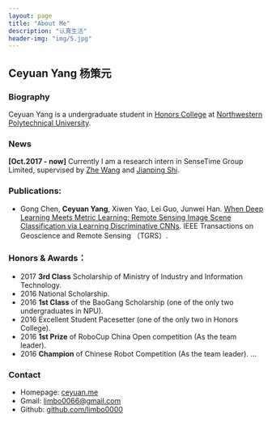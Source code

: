 ```yaml
---
layout: page
title: "About Me"
description: "认真生活"
header-img: "img/5.jpg"
---
```

## Ceyuan Yang 杨策元

### Biography
Ceyuan Yang is a undergraduate student in [Honors College](http://honors.nwpu.edu.cn/) at [Northwestern Polytechnical University](http://www.nwpu.edu.cn/).

### News
**[Oct.2017 - now]** Currently I am a research intern in SenseTime Group Limited, supervised by [Zhe Wang](http://www.ee.cuhk.edu.hk/~zwang/) and [Jianping Shi](http://shijianping.me/).

### Publications:
- Gong Chen, **Ceyuan Yang**, Xiwen Yao, Lei Guo, Junwei Han. [When Deep Learning Meets Metric Learning: Remote Sensing Image Scene Classification via Learning Discriminative CNNs](http://ieeexplore.ieee.org/document/8252784/). IEEE Transactions on Geoscience and Remote Sensing （TGRS）.

### Honors & Awards：
-  2017 **3rd Class** Scholarship of Ministry of Industry and Information Technology.
-  2016 National Scholarship.
-  2016 **1st Class** of the BaoGang Scholarship (one of the only two undergraduates in NPU).
-  2016 Excellent Student Pacesetter (one of the only two in Honors College).
-  2016 **1st Prize** of RoboCup China Open competition (As the team leader).
-  2016 **Champion** of Chinese Robot Competition (As the team leader).
...

### Contact
 
- Homepage: [ceyuan.me](http://ceyuan.me/about/)    
- Gmail: [limbo0066@gmail.com](mailto:limbo0066@gmail.com )  
- Github: [github.com/limbo0000](https://github.com/limbo0000/)

